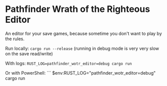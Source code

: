 # Pathfinder Wrath of the Righteous Editor

An editor for your save games, because sometime you don't want to play by the rules.

Run locally: `cargo run --release` (running in debug mode is very very slow on the save read/write)

With logs: `RUST_LOG=pathfinder_wotr_editor=debug cargo run`

Or with PowerShell: ```
$env:RUST_LOG="pathfinder_wotr_editor=debug"
cargo run
```

